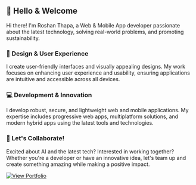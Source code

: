 ## 👋 Hello & Welcome

Hi there! I'm Roshan Thapa, a Web & Mobile App developer passionate about the latest technology, solving real-world problems, and promoting sustainability.

### 🎨 Design & User Experience
I create user-friendly interfaces and visually appealing designs. My work focuses on enhancing user experience and usability, ensuring applications are intuitive and accessible across all devices.

### 💻 Development & Innovation
I develop robust, secure, and lightweight web and mobile applications. My expertise includes progressive web apps, multiplatform solutions, and modern hybrid apps using the latest tools and technologies.

### 🚀 Let's Collaborate!
Excited about AI and the latest tech? Interested in working together? Whether you're a developer or have an innovative idea, let's team up and create something amazing while making a positive impact.


[![View Portfolio](https://img.shields.io/badge/View%20Portfolio-007bff?style=for-the-badge)](https://lafa.codes/)
